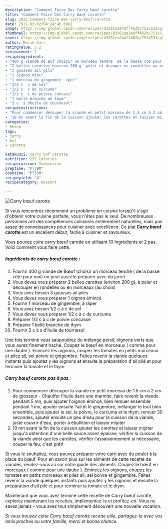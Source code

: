 ```yaml
---
description: "Comment Faire Des Carry bœuf carotte"
title: "Comment Faire Des Carry bœuf carotte"
slug: 1023-comment-faire-des-carry-bouf-carotte
date: 2021-03-02T04:24:46.608Z
image: https://img-global.cpcdn.com/recipes/d3581ea24dff462b/751x532cq70/carry-boeuf-carotte-photo-principale-de-la-recette.jpg
thumbnail: https://img-global.cpcdn.com/recipes/d3581ea24dff462b/751x532cq70/carry-boeuf-carotte-photo-principale-de-la-recette.jpg
cover: https://img-global.cpcdn.com/recipes/d3581ea24dff462b/751x532cq70/carry-boeuf-carotte-photo-principale-de-la-recette.jpg
author: Marie Carr
ratingvalue: 3.2
reviewcount: 7
recipeingredient:
- "400 g viande de Buf choisir un morceau tendre  de la basse cte pour moi on peut aussi le prparer avec du jarret"
- "2 belles carottes environ 200 g  peler et dcouper en rondelles ou en morceaux au choix"
- "3 gousses ail pils"
- "1 oignon minc"
- "1 morceau de gingembre  rper"
- "1/2 c  c de sel"
- "1/2 c  c de curcuma"
- "1/2 c  c de poivre concass"
- "1 belle branche de thym"
- "3 c  s dhuile de tournesol"
recipeinstructions:
- "Pour commencer découper la viande en petit morceau de 1.5 cm à 2 cm de grosseur Chauffer l&#39;huile dans une marmite, faire revenir la viande pendant 5 mn, puis ajouter l&#39;oignon émincé, bien remuer ensemble pendant 1 mn, ajouter ensuite l&#39;ail et le gingembre, mélanger le tout bien ensemble, puis ajouter le sel, le poivre, le curcuma et le thym, remuer 30 secondes, ajouter ensuite un peu d&#39;eau pour la cuisson de la viande, juste couvrir d&#39;eau, porter à ébullition et laisser mijoter"
- "10 mn avant la fin de la cuisson ajouter les carottes et laisser mijoter jusqu&#39;à obtention d&#39;une belle sauce assez épaisse, vérifier la cuisson de la viande ainsi que les carottes, vérifier l&#39;assaisonnement si nécessaire, couper le feu, c&#39;est prêt!"
categories:
- Resep
tags:
- carry
- buf
- carotte

katakunci: carry buf carotte 
nutrition: 257 calories
recipecuisine: Indonesian
preptime: "PT39M"
cooktime: "PT33M"
recipeyield: "4"
recipecategory: Dessert

---
```



![Carry bœuf carotte](https://img-global.cpcdn.com/recipes/d3581ea24dff462b/751x532cq70/carry-boeuf-carotte-photo-principale-de-la-recette.jpg)

Si vous rencontrez récemment un problème en cuisine lorsqu'il s'agit d'obtenir votre cuisine parfaite, vous n'êtes pas le seul. De nombreuses personnes ont des compétences culinaires entièrement naturelles, mais pas assez de connaissances pour cuisiner avec excellence. Ce plat <strong> Carry bœuf carotte </strong> est un excellent début, facile à cuisiner et savoureux.

<!--inarticleads1-->

Vous pouvez cuire carry bœuf carotte en utilisant 10 Ingrédients et 2 pas. Voici comment vous faire cette.

##### Ingrédients de carry bœuf carotte :

1. Fournir 400 g viande de Bœuf (choisir un morceau tendre ( de la basse côte pour moi) on peut aussi le préparer avec du jarret
1. Vous devez vous préparer 2 belles carottes (environ 200 g), à peler et découper en rondelles ou en morceaux (au choix)
1. Vous avez besoin 3 gousses ail pilés
1. Vous devez vous préparer 1 oignon émincé
1. Fournir 1 morceau de gingembre, à râper
1. Vous avez besoin 1/2 c à c de sel
1. Vous devez vous préparer 1/2 c à c de curcuma
1. Préparer 1/2 c à c de poivre concassé
1. Préparer 1 belle branche de thym
1. Fournir 3 c à s d&#39;huile de tournesol


Une fois terminé vous saupoudrez du mélange persil, oignons verts que vous aurez finement haché. Coupez le bœuf en morceaux ( comme pour une daube ). Emincez les oignons, coupez les tomates en petits morceaux et pilez ail, sel poivre et gingembre. Faites revenir la viande quelques instants puis ajoutez y les oignons et ensuite la préparation d&#39;ail pilé et pour terminer la tomate et le thym. 

<!--inarticleads2-->

##### Carry bœuf carotte pas à pas :

1. Pour commencer découper la viande en petit morceau de 1.5 cm à 2 cm de grosseur - Chauffer l&#39;huile dans une marmite, faire revenir la viande pendant 5 mn, puis ajouter l&#39;oignon émincé, bien remuer ensemble pendant 1 mn, ajouter ensuite l&#39;ail et le gingembre, mélanger le tout bien ensemble, puis ajouter le sel, le poivre, le curcuma et le thym, remuer 30 secondes, ajouter ensuite un peu d&#39;eau pour la cuisson de la viande, juste couvrir d&#39;eau, porter à ébullition et laisser mijoter
1. 10 mn avant la fin de la cuisson ajouter les carottes et laisser mijoter jusqu&#39;à obtention d&#39;une belle sauce assez épaisse, vérifier la cuisson de la viande ainsi que les carottes, vérifier l&#39;assaisonnement si nécessaire, couper le feu, c&#39;est prêt!


Si vous le souhaitez, vous pouvez préparer votre carri avec du poulet à la place du bœuf. Pour en savoir plus sur les aliments de cette recette de viandes, rendez-vous ici sur notre guide des aliments. Coupez le bœuf en morceaux ( comme pour une daube ). Emincez les oignons, coupez les tomates en petits morceaux et pilez ail, sel poivre et gingembre. Faites revenir la viande quelques instants puis ajoutez y les oignons et ensuite la préparation d&#39;ail pilé et pour terminer la tomate et le thym. 

<!--inarticleads1-->

<p>
Maintenant que vous avez terminé cette recette de Carry bœuf carotte, explorez maintenant les recettes, implémentez-la et profitez-en. Vous ne savez jamais - vous avez tout simplement découvert une nouvelle vocation.
</p>

<p>
<i>Si vous trouvez cette Carry bœuf carotte recette utile, partagez-la avec vos amis proches ou votre famille, merci et bonne chance.</i>
</p>

